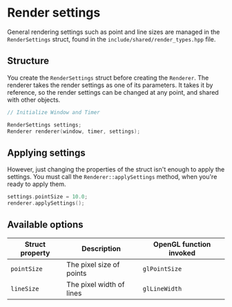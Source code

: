 # Render settings

General rendering settings such as point and line sizes are managed
in the ``RenderSettings`` struct, found in the ``include/shared/render_types.hpp`` file.

## Structure

You create the ``RenderSettings`` struct before creating the ``Renderer``.
The renderer takes the render settings as one of its parameters. It takes it by reference,
so the render settings can be changed at any point, and shared with other
objects.

````c++
// Initialize Window and Timer

RenderSettings settings;
Renderer renderer(window, timer, settings);
````

## Applying settings
However, just changing the properties of the struct isn't enough to apply the settings.
You must call the ``Renderer::applySettings`` method, when you're ready to apply them.

````c++
settings.pointSize = 10.0;
renderer.applySettings();
````

## Available options

| Struct property | Description                           | OpenGL function invoked |
|-----------------|---------------------------------------|-------------------------|
| ``pointSize``   | The pixel size of points | ``glPointSize``         |
| ``lineSize``    | The pixel width of lines | ``glLineWidth``         |